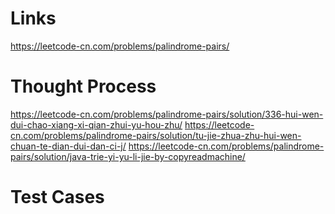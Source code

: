 # Links
https://leetcode-cn.com/problems/palindrome-pairs/

# Thought Process
https://leetcode-cn.com/problems/palindrome-pairs/solution/336-hui-wen-dui-chao-xiang-xi-qian-zhui-yu-hou-zhu/
https://leetcode-cn.com/problems/palindrome-pairs/solution/tu-jie-zhua-zhu-hui-wen-chuan-te-dian-dui-dan-ci-j/
https://leetcode-cn.com/problems/palindrome-pairs/solution/java-trie-yi-yu-li-jie-by-copyreadmachine/

# Test Cases

